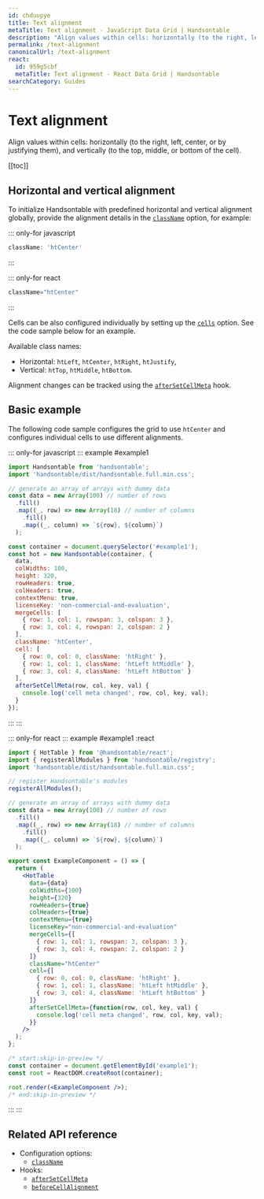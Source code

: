```yaml
---
id: chduupye
title: Text alignment
metaTitle: Text alignment - JavaScript Data Grid | Handsontable
description: "Align values within cells: horizontally (to the right, left, center, or by justifying them), and vertically (to the top, middle, or bottom of the cell)."
permalink: /text-alignment
canonicalUrl: /text-alignment
react:
  id: 959g5cbf
  metaTitle: Text alignment - React Data Grid | Handsontable
searchCategory: Guides
---
```


# Text alignment

Align values within cells: horizontally (to the right, left, center, or by justifying them), and vertically (to the top, middle, or bottom of the cell).

[[toc]]

## Horizontal and vertical alignment

To initialize Handsontable with predefined horizontal and vertical alignment globally, provide the alignment details in the [`className`](@/api/options.md#classname) option, for example:

::: only-for javascript
```js
className: 'htCenter'
```
:::

::: only-for react
```jsx
className="htCenter"
```
:::

Cells can be also configured individually by setting up the [`cells`](@/api/options.md#cells) option. See the code sample below for an example.

Available class names:

* Horizontal: `htLeft`, `htCenter`, `htRight`, `htJustify`,
* Vertical: `htTop`, `htMiddle`, `htBottom`.

Alignment changes can be tracked using the [`afterSetCellMeta`](@/api/hooks.md#aftersetcellmeta) hook.

## Basic example

The following code sample configures the grid to use `htCenter` and configures individual cells to use different alignments.

::: only-for javascript
::: example #example1
```js
import Handsontable from 'handsontable';
import 'handsontable/dist/handsontable.full.min.css';

// generate an array of arrays with dummy data
const data = new Array(100) // number of rows
  .fill()
  .map((_, row) => new Array(18) // number of columns
    .fill()
    .map((_, column) => `${row}, ${column}`)
  );

const container = document.querySelector('#example1');
const hot = new Handsontable(container, {
  data,
  colWidths: 100,
  height: 320,
  rowHeaders: true,
  colHeaders: true,
  contextMenu: true,
  licenseKey: 'non-commercial-and-evaluation',
  mergeCells: [
    { row: 1, col: 1, rowspan: 3, colspan: 3 },
    { row: 3, col: 4, rowspan: 2, colspan: 2 }
  ],
  className: 'htCenter',
  cell: [
    { row: 0, col: 0, className: 'htRight' },
    { row: 1, col: 1, className: 'htLeft htMiddle' },
    { row: 3, col: 4, className: 'htLeft htBottom' }
  ],
  afterSetCellMeta(row, col, key, val) {
    console.log('cell meta changed', row, col, key, val);
  }
});
```
:::
:::

::: only-for react
::: example #example1 :react
```jsx
import { HotTable } from '@handsontable/react';
import { registerAllModules } from 'handsontable/registry';
import 'handsontable/dist/handsontable.full.min.css';

// register Handsontable's modules
registerAllModules();

// generate an array of arrays with dummy data
const data = new Array(100) // number of rows
  .fill()
  .map((_, row) => new Array(18) // number of columns
    .fill()
    .map((_, column) => `${row}, ${column}`)
  );

export const ExampleComponent = () => {
  return (
    <HotTable
      data={data}
      colWidths={100}
      height={320}
      rowHeaders={true}
      colHeaders={true}
      contextMenu={true}
      licenseKey="non-commercial-and-evaluation"
      mergeCells={[
        { row: 1, col: 1, rowspan: 3, colspan: 3 },
        { row: 3, col: 4, rowspan: 2, colspan: 2 }
      ]}
      className="htCenter"
      cell={[
        { row: 0, col: 0, className: 'htRight' },
        { row: 1, col: 1, className: 'htLeft htMiddle' },
        { row: 3, col: 4, className: 'htLeft htBottom' }
      ]}
      afterSetCellMeta={function(row, col, key, val) {
        console.log('cell meta changed', row, col, key, val);
      }}
    />
  );
};

/* start:skip-in-preview */
const container = document.getElementById('example1');
const root = ReactDOM.createRoot(container);

root.render(<ExampleComponent />);
/* end:skip-in-preview */
```
:::
:::


## Related API reference

- Configuration options:
  - [`className`](@/api/options.md#classname)
- Hooks:
  - [`afterSetCellMeta`](@/api/hooks.md#aftersetcellmeta)
  - [`beforeCellAlignment`](@/api/hooks.md#beforecellalignment)
